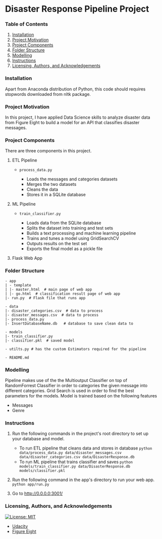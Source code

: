 # Disaster Response Pipeline Project

### Table of Contents

1. [Installation](#installation)
2. [Project Motivation](#motivation)
3. [Project Components](#projectComponents)
4. [Folder Structure](#folderStructure)
5. [Modelling](#model)
6. [Instructions](#instructions)
7. [Licensing, Authors, and Acknowledgements](#licensing)

### Installation <a name="installation"></a>

Apart from Anaconda distribution of Python, this code should requires stopwords downloaded from nltk package.

### Project Motivation <a name="motivation"></a>
In this project, I have applied Data Science skills to analyze disaster data from Figure Eight to build a model for an API that classifies disaster messages.


### Project Components <a name="projectComponents"></a>
There are three components in this project.

1. ETL Pipeline

	- `process_data.py`

		- Loads the messages and categories datasets
		- Merges the two datasets
		- Cleans the data
		- Stores it in a SQLite database

2. ML Pipeline
	
	- `train_classifier.py`

		- Loads data from the SQLite database
		- Splits the dataset into training and test sets
		- Builds a text processing and machine learning pipeline
		- Trains and tunes a model using GridSearchCV
		- Outputs results on the test set
		- Exports the final model as a pickle file

3. Flask Web App


### Folder Structure <a name="folderStructure"></a>

```
- app
| - template
| |- master.html  # main page of web app
| |- go.html  # classification result page of web app
|- run.py  # Flask file that runs app

- data
|- disaster_categories.csv  # data to process 
|- disaster_messages.csv  # data to process
|- process_data.py
|- InsertDatabaseName.db   # database to save clean data to

- models
|- train_classifier.py
|- classifier.pkl  # saved model 

- utilts.py # has the custom Estimators required for the pipeline

- README.md
```


### Modelling <a name="model"></a>

Pipeline makes use of the the Multioutput Classifier on top of RandomForrest Classifier in order to categories the given message into different categories. Grid Search is used in order to find the best parameters for the models. Model is trained based on the following features

* Messages
* Genre

### Instructions <a name="instructions"></a>

1. Run the following commands in the project's root directory to set up your database and model.

    - To run ETL pipeline that cleans data and stores in database
        `python data/process_data.py data/disaster_messages.csv data/disaster_categories.csv data/DisasterResponse.db`
    - To run ML pipeline that trains classifier and saves
        `python models/train_classifier.py data/DisasterResponse.db models/classifier.pkl`

2. Run the following command in the app's directory to run your web app.
    `python app/run.py`

3. Go to http://0.0.0.0:3001/

### Licensing, Authors, and Acknowledgements <a name="licensing"></a>

[![License: MIT](https://img.shields.io/badge/License-MIT-yellow.svg)](https://opensource.org/licenses/MIT)

* [Udacity](https://www.udacity.com/)
* [Figure Eight](https://www.figure-eight.com/)

